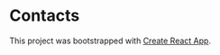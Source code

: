 # Contacts

This project was bootstrapped with [Create React App](https://github.com/facebook/create-react-app).
